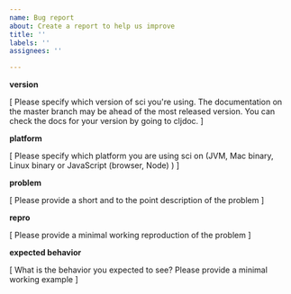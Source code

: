 ```yaml
---
name: Bug report
about: Create a report to help us improve
title: ''
labels: ''
assignees: ''

---
```


**version**

[ Please specify which version of sci you're using. The documentation on the
master branch may be ahead of the most released version. You can check the docs
for your version by going to cljdoc. ]

**platform**

[ Please specify which platform you are using sci on (JVM, Mac binary, Linux binary or JavaScript (browser, Node) ) ]

**problem**

[ Please provide a short and to the point description of the problem ]

**repro**

[ Please provide a minimal working reproduction of the problem ]

**expected behavior**

[ What is the behavior you expected to see? Please provide a minimal working example ]
